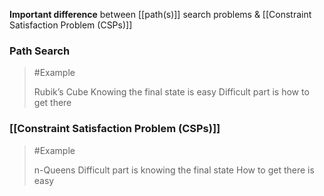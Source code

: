 **Important difference** between [[path(s)]] search problems & [[Constraint Satisfaction Problem (CSPs)]]

### Path Search
>	#Example 
>	
>	Rubik’s Cube
>		Knowing the final state is easy
>		Difficult part is how to get there

### [[Constraint Satisfaction Problem (CSPs)]]
>	#Example 
>	
>	n-Queens
>		Difficult part is knowing the final state
>		How to get there is easy